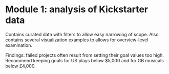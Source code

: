 # Module 1: analysis of Kickstarter data
Contains curated data with filters to allow easy narrowing of scope.
Also contains several visualization examples to allows for overview-level examination.

Findings: failed projects often result from setting their goal values too high.
Recommend keeping goals for US plays below $5,000 and for GB musicals below £4,000.
